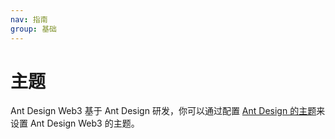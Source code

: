 ```yaml
---
nav: 指南
group: 基础
---
```


# 主题

Ant Design Web3 基于 Ant Design 研发，你可以通过配置 [Ant Design 的主题](https://ant.design/docs/react/customize-theme-cn)来设置 Ant Design Web3 的主题。
